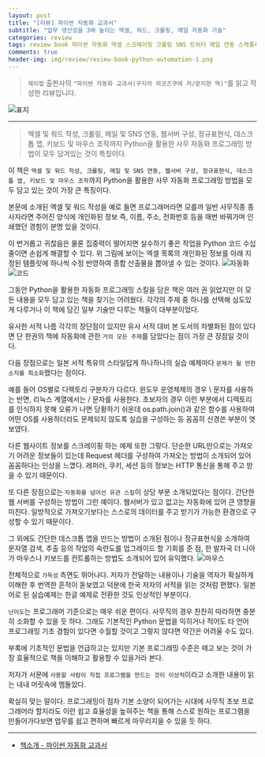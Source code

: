 ```yaml
---  
layout: post  
title: "[리뷰] 파이썬 자동화 교과서"  
subtitle: "업무 생산성을 3배 높이는 엑셀, 워드, 크롤링, 메일 자동화 기술"  
categories: review  
tags: review book 파이썬 자동화 엑셀 스크레이핑 크롤링 SNS 트위터 메일 연동 스케줄러 대화상자 웹서버 데스크톱앱 마우스 키보드   
comments: true  
header-img: img/review/review-book-python-automation-1.png
---  
```

  
> `제이펍` 출판사의 `"파이썬 자동화 교과서(구지라 히코즈쿠에 저/문지현 역)"`를 읽고 작성한 리뷰입니다.  

![표지](https://theorydb.github.io/assets/img/review/review-book-python-automation-1.png)  

---

> 엑셀 및 워드 작성, 크롤링, 메일 및 SNS 연동, 웹서버 구성, 정규표현식, 데스크톱 앱, 키보드 및 마우스 조작까지 Python을 활용한 사무 자동화 프로그래밍 방법이 모두 담겨있는 것이 특징이다. 

이 책은 `엑셀 및 워드 작성, 크롤링, 메일 및 SNS 연동, 웹서버 구성, 정규표현식, 데스크톱 앱, 키보드 및 마우스 조작`까지 Python을 활용한 사무 자동화 프로그래밍 방법을 모두 담고 있는 것이 가장 큰 특징이다. 

본문에 소개된 엑셀 및 워드 작성을 예로 들면 프로그래머라면 모를까 일반 사무직종 종사자라면 주어진 양식에 개인화된 정보 즉, 이름, 주소, 전화번호 등을 매번 바꿔가며 인쇄했던 경험이 분명 있을 것이다.

이 번거롭고 귀찮음은 물론 집중력이 떨어지면 실수하기 좋은 작업을 Python 코드 수십 줄이면 손쉽게 해결할 수 있다. 위 그림에 보이는 엑셀 목록의 개인화된 정보를 아래 지정된 템플릿에 하나씩 수정 반영하여 종합 산출물을 뽑아낼 수 있는 것이다. 
![자동화](https://theorydb.github.io/assets/img/review/review-book-python-automation-2.png)  
![코드](https://theorydb.github.io/assets/img/review/review-book-python-automation-3.png)  

그동안 Python을 활용한 자동화 프로그래밍 스킬을 담은 책은 여러 권 읽었지만 이 모든 내용을 모두 담고 있는 책을 찾기는 어려웠다. 각각의 주제 중 하나를 선택해 심도있게 다루거나 이 책에 담긴 일부 기술만 다루는 책들이 대부분이었다. 

유사한 서적 나름 각각의 장단점이 있지만 유사 서적 대비 본 도서의 차별화된 점이 있다면 단 한권의 책에 자동화에 관한 `거의 모든 주제`를 담았다는 점이 가장 큰 장점일 것이다. 

다음 장점으로는 일본 서적 특유의 스타일답게 하나하나의 실습 예제마다 `문제가 될 만한 소지를 최소화`했다는 점이다. 

예를 들어 OS별로 디렉토리 구분자가 다르다. 윈도우 운영체제의 경우 \\ 문자를 사용하는 반면, 리눅스 계열에서는 \/ 문자를 사용한다. 초보자의 경우 이런 부분에서 디렉토리를 인식하지 못해 오류가 나면 당황하기 쉬운데 os.path.join()과 같은 함수를 사용하여 어떤 OS를 사용하더라도 문제되지 않도록 실습을 구성하는 등 꼼꼼히 신경쓴 부분이 엿보였다.

다른 웹사이트 정보를 스크레이핑 하는 예제 또한 그렇다. 단순한 URL만으로는 가져오기 어려운 정보들이 있는데 Request 헤더를 구성하여 가져오는 방법이 소개되어 있어 꼼꼼하다는 인상을 느꼈다. 레퍼러, 쿠키, 세션 등의 정보는 HTTP 통신을 통해 주고 받을 수 있기 때문이다. 

또 다른 장점으로는 `자동화를 넘어선 유관 스킬`이 상당 부분 소개되었다는 점이다. 간단한 웹 서버를 구성하는 방법이 그런 예이다. 웹서버가 있고 없고는 자동화에 있어 큰 영향을 미친다. 일방적으로 가져오기보다는 스스로의 데이터를 주고 받기가 가능한 환경으로 구성할 수 있기 때문이다. 

그 외에도 간단한 데스크톱 앱을 만드는 방법이 소개된 점이나 정규표현식을 소개하여 문자열 검색, 추출 등의 작업의 숙련도를 업그레이드 할 기회를 준 점, 한 발자국 더 나아가 마우스나 키보드를 컨트롤하는 방법도 소개되어 있어 유익했다.
![마우스](https://theorydb.github.io/assets/img/review/review-book-python-automation-4.png)  

전체적으로 `가독성` 측면도 뛰어나다. 저자가 전달하는 내용이나 기술을 역자가 확실하게 이해한 후 번역한 흔적이 돋보였고 덕분에 한국 저자의 서적을 읽는 것처럼 편했다. 일본어로 된 실습예제는 한글 예제로 전환한 것도 인상적인 부분이다. 

`난이도`는 프로그래머 기준으로는 매우 쉬운 편이다. 사무직의 경우 찬찬히 따라하면 충분히 소화할 수 있을 듯 하다. 그래도 기본적인 Python 문법을 익히거나 적어도 타 언어 프로그래밍 기초 경험이 있다면 수월할 것이고 그렇지 않다면 약간은 어려울 수도 있다. 

부록에 기초적인 문법을 언급하고는 있지만 기본 프로그래밍 수준은 떼고 보는 것이 가장 효율적으로 책을 이해하고 활용할 수 있을거라 본다.

저자가 서문에 `사용할 사람이 직접 프로그램을 만드는 것이 이상적`이라고 소개한 내용이 읽는 내내 머릿속에 맴돌았다. 

확실히 맞는 말이다. 프로그래밍이 점차 기본 소양이 되어가는 시대에 사무직 초보 프로그래머라 할지라도 이런 쉽고 효율성을 높혀주는 책을 통해 스스로 원하는 프로그램을 만들어가다보면 업무를 쉽고 편하며 빠르게 마무리지을 수 있을 듯 하다. 

---

* [책소개 - 파이썬 자동화 교과서](http://www.yes24.com/Product/Goods/110509098)
